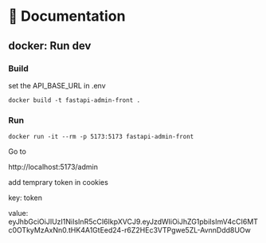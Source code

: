 # 📘 Documentation 



## docker: Run dev


### Build

set the API_BASE_URL in .env

```
docker build -t fastapi-admin-front .
```

### Run


```
docker run -it --rm -p 5173:5173 fastapi-admin-front
```




Go to

http://localhost:5173/admin


add temprary token in cookies

key: token

value: eyJhbGciOiJIUzI1NiIsInR5cCI6IkpXVCJ9.eyJzdWIiOiJhZG1pbiIsImV4cCI6MTc0OTkyMzAxNn0.tHK4A1GtEed24-r6Z2HEc3VTPgwe5ZL-AvnnDdd8UOw
